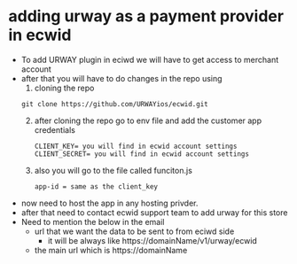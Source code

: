 # adding urway as a payment provider in ecwid

- To add URWAY plugin in eciwd we will have to get access to merchant account
- after that you will have to do  changes in the repo using
  1. cloning the repo
  ```
  git clone https://github.com/URWAYios/ecwid.git
  ```
  2.  after cloning the repo go to env file and add the customer app credentials
      ```
      CLIENT_KEY= you will find in ecwid account settings
      CLIENT_SECRET= you will find in ecwid account settings
      ```
  3.  also you will go to the file called funciton.js
      ```
      app-id = same as the client_key
      ```
- now need to host the app in any hosting privder.
- after that need to contact ecwid support team to add urway for this store
- Need to mention the below in the email
  - url that we want the data to be sent to from eciwd side
    - it will be always like https://domainName/v1/urway/ecwid
  - the main url which is https://domainName
